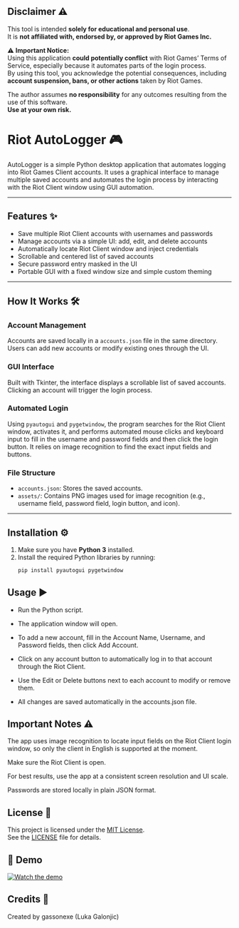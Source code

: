 ## Disclaimer ⚠️

This tool is intended **solely for educational and personal use**.  
It is **not affiliated with, endorsed by, or approved by Riot Games Inc.**

⚠️ **Important Notice:**  
Using this application **could potentially conflict** with Riot Games’ Terms of Service, especially because it automates parts of the login process.  
By using this tool, you acknowledge the potential consequences, including **account suspension, bans, or other actions** taken by Riot Games.

The author assumes **no responsibility** for any outcomes resulting from the use of this software.  
**Use at your own risk.**

# Riot AutoLogger 🎮

AutoLogger is a simple Python desktop application that automates logging into Riot Games Client accounts. It uses a graphical interface to manage multiple saved accounts and automates the login process by interacting with the Riot Client window using GUI automation.

---

## Features ✨

- Save multiple Riot Client accounts with usernames and passwords  
- Manage accounts via a simple UI: add, edit, and delete accounts  
- Automatically locate Riot Client window and inject credentials  
- Scrollable and centered list of saved accounts  
- Secure password entry masked in the UI  
- Portable GUI with a fixed window size and simple custom theming  

---

## How It Works 🛠️

### Account Management  
Accounts are saved locally in a `accounts.json` file in the same directory. Users can add new accounts or modify existing ones through the UI.

### GUI Interface  
Built with Tkinter, the interface displays a scrollable list of saved accounts. Clicking an account will trigger the login process.

### Automated Login  
Using `pyautogui` and `pygetwindow`, the program searches for the Riot Client window, activates it, and performs automated mouse clicks and keyboard input to fill in the username and password fields and then click the login button. It relies on image recognition to find the exact input fields and buttons.

### File Structure  
- `accounts.json`: Stores the saved accounts.  
- `assets/`: Contains PNG images used for image recognition (e.g., username field, password field, login button, and icon).  

---

## Installation ⚙️

1. Make sure you have **Python 3** installed.
2. Install the required Python libraries by running:
   ```bash
   pip install pyautogui pygetwindow
## Usage ▶️

- Run the Python script.
 
- The application window will open.

- To add a new account, fill in the Account Name, Username, and Password fields, then click Add Account.

- Click on any account button to automatically log in to that account through the Riot Client.

- Use the Edit or Delete buttons next to each account to modify or remove them.

- All changes are saved automatically in the accounts.json file.

## Important Notes ⚠️
The app uses image recognition to locate input fields on the Riot Client login window, so only the client in English is supported at the moment.

Make sure the Riot Client is open.

For best results, use the app at a consistent screen resolution and UI scale.

Passwords are stored locally in plain JSON format.

## License 📄

This project is licensed under the [MIT License](LICENSE).  
See the [LICENSE](LICENSE) file for details.

## 🎥 Demo

[![Watch the demo](https://img.youtube.com/vi/3mkgYJjaUrM/0.jpg)](https://youtu.be/3mkgYJjaUrM)


## Credits 🙌
Created by gassonexe (Luka Galonjic)

